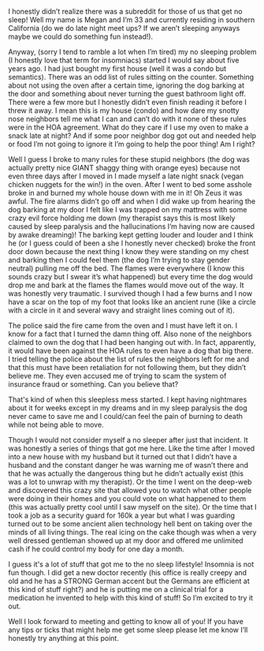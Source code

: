 I honestly didn’t realize there was a subreddit for those of us that get no sleep! Well my name is Megan and I’m 33 and currently residing in southern California (do we do late night meet ups? If we aren’t sleeping anyways maybe we could do something fun instead!).

Anyway, (sorry I tend to ramble a lot when I’m tired) my no sleeping problem (I honestly love that term for insomniacs) started I would say about five years ago. I had just bought my first house (well it was a condo but semantics). There was an odd list of rules sitting on the counter. Something about not using the oven after a certain time, ignoring the dog barking at the door and something about never turning the guest bathroom light off. There were a few more but I honestly didn’t even finish reading it before I threw it away. I mean this is my house (condo) and how dare my snotty nose neighbors tell me what I can and can’t do with it none of these rules were in the HOA agreement. What do they care if I use my oven to make a snack late at night? And if some poor neighbor dog got out and needed help or food I’m not going to ignore it I’m going to help the poor thing! Am I right?

Well I guess I broke to many rules for these stupid neighbors (the dog was actually pretty nice GIANT shaggy thing with orange eyes) because not even three days after I moved in I made myself a late night snack (vegan chicken nuggets for the win!) in the oven. After I went to bed some asshole broke in and burned my whole house down with me in it! Oh Zeus it was awful. The fire alarms didn’t go off and when I did wake up from hearing the dog barking at my door I felt like I was trapped on my mattress with some crazy evil force holding me down (my therapist says this is most likely caused by sleep paralysis and the hallucinations I’m having now are caused by awake dreaming)! The barking kept getting louder and louder and I think he (or I guess could of been a she I honestly never checked) broke the front door down because the next thing I know they were standing on my chest and barking then I could feel them (the dog I’m trying to stay gender neutral) pulling me off the bed. The flames were everywhere (I know this sounds crazy but I swear it’s what happened) but every time the dog would drop me and bark at the flames the flames would move out of the way. It was honestly very traumatic. I survived though I had a few burns and I now have a scar on the top of my foot that looks like an ancient rune (like a circle with a circle in it and several wavy and straight lines coming out of it).

The police said the fire came from the oven and I must have left it on. I know for a fact that I turned the damn thing off. Also none of the neighbors claimed to own the dog that I had been hanging out with. In fact, apparently, it would have been against the HOA rules to even have a dog that big there. I tried telling the police about the list of rules the neighbors left for me and that this must have been retaliation for not following them, but they didn’t believe me. They even accused me of trying to scam the system of insurance fraud or something. Can you believe that?

That's kind of when this sleepless mess started. I kept having nightmares about it for weeks except in my dreams and in my sleep paralysis the dog never came to save me and I could/can feel the pain of burning to death while not being able to move.

Though I would not consider myself a no sleeper after just that incident. It was honestly a series of things that got me here. Like the time after I moved into a new house with my husband but it turned out that I didn’t have a husband and the constant danger he was warning me of wasn’t there and that he was actually the dangerous thing but he didn’t actually exist (this was a lot to unwrap with my therapist). Or the time I went on the deep-web and discovered this crazy site that allowed you to watch what other people were doing in their homes and you could vote on what happened to them (this was actually pretty cool until I saw myself on the site). Or the time that I took a job as a security guard for 160k a year but what I was guarding turned out to be some ancient alien technology hell bent on taking over the minds of all living things. The real icing on the cake though was when a very well dressed gentleman showed up at my door and offered me unlimited cash if he could control my body for one day a month.

I guess it's a lot of stuff that got me to the no sleep lifestyle! Insomnia is not fun though. I did get a new doctor recently (his office is really creepy and old and he has a STRONG German accent but the Germans are efficient at this kind of stuff right?) and he is putting me on a clinical trial for a medication he invented to help with this kind of stuff! So I’m excited to try it out.

Well I look forward to meeting and getting to know all of you! If you have any tips or ticks that might help me get some sleep please let me know I’ll honestly try anything at this point.